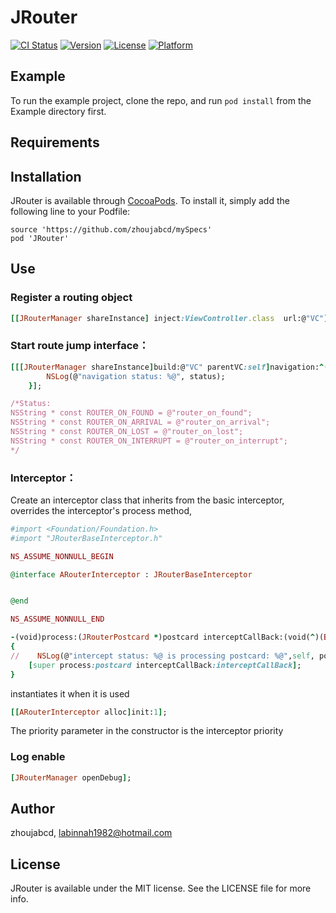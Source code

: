 # JRouter

[![CI Status](https://img.shields.io/travis/zhoujabcd/JRouter.svg?style=flat)](https://travis-ci.org/zhoujabcd/JRouter)
[![Version](https://img.shields.io/cocoapods/v/JRouter.svg?style=flat)](https://cocoapods.org/pods/JRouter)
[![License](https://img.shields.io/cocoapods/l/JRouter.svg?style=flat)](https://cocoapods.org/pods/JRouter)
[![Platform](https://img.shields.io/cocoapods/p/JRouter.svg?style=flat)](https://cocoapods.org/pods/JRouter)

## Example

To run the example project, clone the repo, and run `pod install` from the Example directory first.

## Requirements

## Installation

JRouter is available through [CocoaPods](https://cocoapods.org). To install
it, simply add the following line to your Podfile:

```ObjC
source 'https://github.com/zhoujabcd/mySpecs'
pod 'JRouter'
```

## Use

### Register a routing object
```ruby
[[JRouterManager shareInstance] inject:ViewController.class  url:@"VC"];
```

### Start route jump interface：
```ruby
[[[JRouterManager shareInstance]build:@"VC" parentVC:self]navigation:^(NSString* status, JRouterPostcard* action, NSError* e){
        NSLog(@"navigation status: %@", status);
    }];

/*Status:
NSString * const ROUTER_ON_FOUND = @"router_on_found";
NSString * const ROUTER_ON_ARRIVAL = @"router_on_arrival";
NSString * const ROUTER_ON_LOST = @"router_on_lost";
NSString * const ROUTER_ON_INTERRUPT = @"router_on_interrupt";
*/
```

### Interceptor：
Create an interceptor class that inherits from the basic interceptor, overrides the interceptor's process method, 
```ruby
#import <Foundation/Foundation.h>
#import "JRouterBaseInterceptor.h"

NS_ASSUME_NONNULL_BEGIN

@interface ARouterInterceptor : JRouterBaseInterceptor


@end

NS_ASSUME_NONNULL_END

-(void)process:(JRouterPostcard *)postcard interceptCallBack:(void(^)(BOOL))interceptCallBack
{
//    NSLog(@"intercept status: %@ is processing postcard: %@",self, postcard);
    [super process:postcard interceptCallBack:interceptCallBack];
}
```

instantiates it when it is used
```ruby
[[ARouterInterceptor alloc]init:1];
```
The priority parameter in the constructor is the interceptor priority



### Log enable
```ruby
[JRouterManager openDebug];
```


## Author

zhoujabcd, labinnah1982@hotmail.com

## License

JRouter is available under the MIT license. See the LICENSE file for more info.
